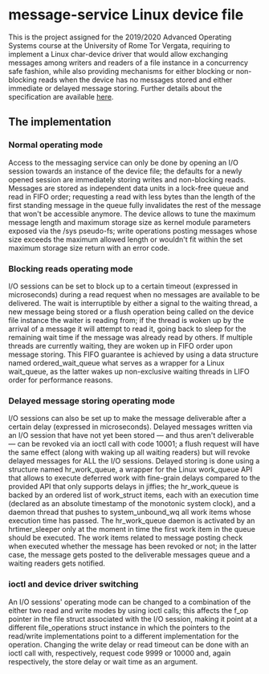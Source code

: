 # message-service Linux device file

This is the project assigned for the 2019/2020 Advanced Operating Systems course at the University of Rome Tor Vergata, requiring to implement a Linux char-device driver that would allow exchanging messages among writers and readers of a file instance in a concurrency safe fashion, while also providing mechanisms for either blocking or non-blocking reads when the device has no messages stored and either immediate or delayed message storing. Further details about the specification are available [here](https://francescoquaglia.github.io/TEACHING/AOS/PROJECTS/project-specification-2019-2020.html).

## The implementation

### Normal operating mode

Access to the messaging service can only be done by opening an I/O session towards an instance of the device file; the defaults for a newly opened session are immediately storing writes and non-blocking reads. Messages are stored as independent data units in a lock-free queue and read in FIFO order; requesting a read with less bytes than the length of the first standing message in the queue fully invalidates the rest of the message that won't be accessible anymore. The device allows to tune the maximum message length and maximum storage size as kernel module parameters exposed via the /sys pseudo-fs; write operations posting messages whose size exceeds the maximum allowed length or wouldn't fit within the set maximum storage size return with an error code.

### Blocking reads operating mode

I/O sessions can be set to block up to a certain timeout (expressed in microseconds) during a read request when no messages are available to be delivered. The wait is interruptible by either a signal to the waiting thread, a new message being stored or a flush operation being called on the device file instance the waiter is reading from; if the thread is woken up by the arrival of a message it will attempt to read it, going back to sleep for the remaining wait time if the message was already read by others. If multiple threads are currently waiting, they are woken up in FIFO order upon message storing. This FIFO guarantee is achieved by using a data structure named ordered_wait_queue what serves as a wrapper for a Linux wait_queue, as the latter wakes up non-exclusive waiting threads in LIFO order for performance reasons.

### Delayed message storing operating mode

I/O sessions can also be set up to make the message deliverable after a certain delay (expressed in microseconds). Delayed messages written via an I/O session that have not yet been stored — and thus aren't deliverable — can be revoked via an ioctl call with code 10001; a flush request will have the same effect (along with waking up all waiting readers) but will revoke delayed messages for ALL the I/O sessions. Delayed storing is done using a structure named hr_work_queue, a wrapper for the Linux work_queue API that allows to execute deferred work with fine-grain delays compared to the provided API that only supports delays in jiffies; the hr_work_queue is backed by an ordered list of work_struct items, each with an execution time (declared as an absolute timestamp of the monotonic system clock), and a daemon thread that pushes to system_unbound_wq all work items whose execution time has passed. The hr_work_queue daemon is activated by an hrtimer_sleeper only at the moment in time the first work item in the queue should be executed. The work items related to message posting check when executed whether the message has been revoked or not; in the latter case, the message gets posted to the deliverable messages queue and a waiting readers gets notified.

### ioctl and device driver switching

An I/O sessions' operating mode can be changed to a combination of the either two read and write modes by using ioctl calls; this affects the f_op pointer in the file struct associated with the I/O session, making it point at a different file_operations struct instance in which the pointers to the read/write implementations point to a different implementation for the operation. Changing the write delay or read timeout can be done with an ioctl call with, respectively, request code 9999 or 10000 and, again respectively, the store delay or wait time as an argument.